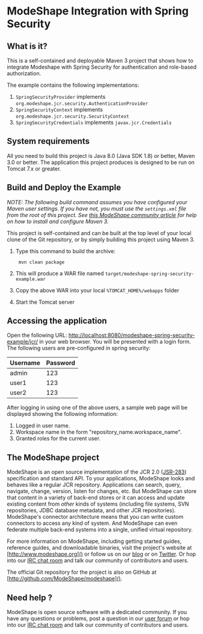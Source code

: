ModeShape Integration with Spring Security
=========================================================

What is it?
-----------

This is a self-contained and deployable Maven 3 project that shows how to integrate Modeshape with Spring Security for authentication and role-based authorization.


The example contains the following implementations:

1. `SpringSecurityProvider` implements `org.modeshape.jcr.security.AuthenticationProvider`
2. `SpringSecurityContext` implements `org.modeshape.jcr.security.SecurityContext`
3. `SpringSecurityCredentials` implements `javax.jcr.Credentials`

System requirements
-------------------

All you need to build this project is Java 8.0 (Java SDK 1.8) or better, Maven 3.0 or better.
The application this project produces is designed to be run on Tomcat 7.x or greater.

Build and Deploy the Example
-------------------------
_NOTE: The following build command assumes you have configured your Maven user settings. If you have not, you must use the `settings.xml`
file from the root of this project. See [this ModeShape community article](http://community.jboss.org/wiki/ModeShapeandMaven)
for help on how to install and configure Maven 3._

This project is self-contained and can be built at the top level of your local clone of the Git repository, or by simply building this project
using Maven 3.

1. Type this command to build the archive:

        mvn clean package

2. This will produce a WAR file named `target/modeshape-spring-security-example.war`
3. Copy the above WAR into your local `%TOMCAT_HOME%/webapps` folder
4. Start the Tomcat server


Accessing the application
-------------------------

Open the following URL: <http://localhost:8080/modeshape-spring-security-example/jcr/> in your web browser.
You will be presented with a login form.<br/>The following users are pre-configured in spring security:


Username    | Password
----------- | --------
admin       | 123
user1       | 123
user2       | 123


After logging in using one of the above users, a sample web page will be displayed showing the following information:

1. Logged in user name.
2. Workspace name in the form "repository_name.workspace_name".
3. Granted roles for the current user.

The ModeShape project
---------------------
ModeShape is an open source implementation of the JCR 2.0 
([JSR-283](http://www.jcp.org/en/jsr/detail?id=283])) specification and 
standard API. To your applications, ModeShape looks and behaves like a 
regular JCR repository. Applications can search, query, navigate, change, 
version, listen for changes, etc. But ModeShape can store that content 
in a variety of back-end stores or it can access and update existing content 
from *other* kinds of systems (including file systems, SVN repositories, 
JDBC database metadata, and other JCR repositories). ModeShape's connector 
architecture means that you can write custom connectors to access any 
kind of system. And ModeShape can even federate multiple back-end systems 
into a single, unified virtual repository.

For more information on ModeShape, including getting started guides, 
reference guides, and downloadable binaries, visit the project's website 
at [http://www.modeshape.org]() or follow us on our [blog](http://modeshape.wordpress.org) 
or on [Twitter](http://twitter.com/modeshape). Or hop into our 
[IRC chat room](http://www.jboss.org/modeshape/chat) and talk our community 
of contributors and users.

The official Git repository for the project is also on GitHub at 
[http://github.com/ModeShape/modeshape]().

Need help ?
-----------

ModeShape is open source software with a dedicated community. If you have 
any questions or problems, post a question in our 
[user forum](http://community.jboss.org/en/modeshape) or hop into our 
[IRC chat room](http://www.jboss.org/modeshape/chat) and talk our 
community of contributors and users.
